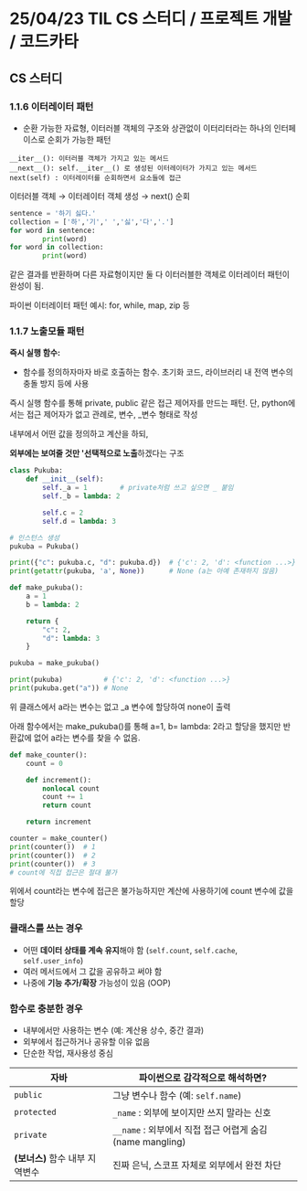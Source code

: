 # 25/04/23 TIL CS 스터디 / 프로젝트 개발 / 코드카타
## CS 스터디
### 1.1.6 이터레이터 패턴

- 순환 가능한 자료형, 이터러블 객체의 구조와 상관없이 이터리터라는 하나의 인터페이스로 순회가 가능한 패턴

```
__iter__(): 이터러블 객체가 가지고 있는 메서드
__next__(): self.__iter__() 로 생성된 이터레이터가 가지고 있는 메서드
next(self) : 이터레이터를 순회하면서 요소들에 접근 
```

이터러블 객체 → 이터레이터 객체 생성 → next() 순회

```python
sentence = '하기 싫다.'
collection = ['하','기',' ','싫','다','.']
for word in sentence:
		print(word)
for word in collection:
		print(word)
```

같은 결과를 반환하며 다른 자료형이지만 둘 다 이터러블한 객체로 이터레이터 패턴이 완성이 됨.

파이썬 이터레이터 패턴 예시: for, while, map, zip 등

### 1.1.7 노출모듈 패턴

**즉시 실행 함수:**

- 함수를 정의하자마자 바로 호출하는 함수. 초기화 코드, 라이브러리 내 전역 변수의 충돌 방지 등에 사용

즉시 실행 함수를 통해 private, public 같은 접근 제어자를 만드는 패턴. 단, python에서는 접근 제어자가 없고 관례로, 변수, _변수 형태로 작성

내부에서 어떤 값을 정의하고 계산을 하되,

**외부에는 보여줄 것만 '선택적으로 노출**하겠다는 구조

```python
class Pukuba:
    def __init__(self):
        self._a = 1        # private처럼 쓰고 싶으면 _ 붙임
        self._b = lambda: 2

        self.c = 2
        self.d = lambda: 3

# 인스턴스 생성
pukuba = Pukuba()

print({"c": pukuba.c, "d": pukuba.d})  # {'c': 2, 'd': <function ...>}
print(getattr(pukuba, 'a', None))      # None (a는 아예 존재하지 않음)

def make_pukuba():
    a = 1
    b = lambda: 2

    return {
        "c": 2,
        "d": lambda: 3
    }

pukuba = make_pukuba()

print(pukuba)          # {'c': 2, 'd': <function ...>}
print(pukuba.get("a")) # None
```

위 클래스에서 a라는 변수는 없고 _a 변수에 할당하여 none이 출력

아래 함수에서는 make_pukuba()를 통해 a=1, b= lambda: 2라고 할당을 했지만 반환값에 없어 a라는 변수를 찾을 수 없음.

```python
def make_counter():
    count = 0

    def increment():
        nonlocal count
        count += 1
        return count

    return increment

counter = make_counter()
print(counter())  # 1
print(counter())  # 2
print(counter())  # 3
# count에 직접 접근은 절대 불가
```

위에서 count라는 변수에 접근은 불가능하지만 계산에 사용하기에 count 변수에 값을 할당

### 클래스를 쓰는 경우

- 어떤 **데이터 상태를 계속 유지**해야 함 (`self.count`, `self.cache`, `self.user_info`)
- 여러 메서드에서 그 값을 공유하고 써야 함
- 나중에 **기능 추가/확장** 가능성이 있음 (OOP)

### 함수로 충분한 경우

- 내부에서만 사용하는 변수 (예: 계산용 상수, 중간 결과)
- 외부에서 접근하거나 공유할 이유 없음
- 단순한 작업, 재사용성 중심

| 자바 | 파이썬으로 감각적으로 해석하면? |
| --- | --- |
| `public` | 그냥 변수나 함수 (예: `self.name`) |
| `protected` | `_name` : 외부에 보이지만 쓰지 말라는 신호 |
| `private` | `__name` : 외부에서 직접 접근 어렵게 숨김 (name mangling) |
| **(보너스)** 함수 내부 지역변수 | 진짜 은닉, 스코프 자체로 외부에서 완전 차단 |